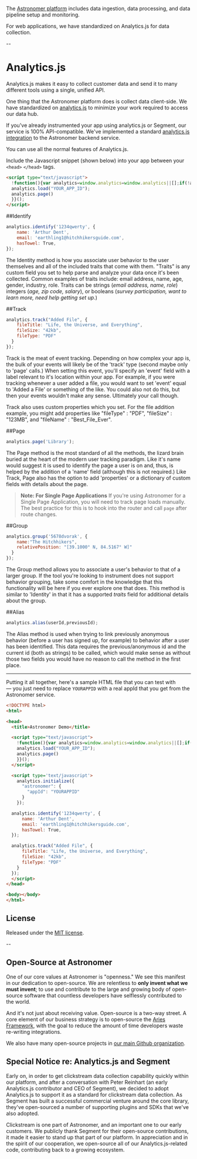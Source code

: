 The [Astronomer platform](http://www.astronomer.io) includes data ingestion, data processing, and data pipeline setup and monitoring.

For web applications, we have standardized on Analytics.js for data collection.

--

# Analytics.js

Analytics.js makes it easy to collect customer data and send it to many different tools using a single, unified API.

One thing that the Astronomer platform does is collect data client-side. We have standardized on [analytics.js](https://github.com/segmentio/analytics.js) to minimize your work required to access our data hub.

If you've already instrumented your app using analytics.js or Segment, our service is 100% API-compatible. We've implemented a standard [analytics.js integration](https://github.com/astronomerio/analytics.js-integrations/blob/astronomer/lib/astronomer/index.js) to the Astronomer backend service.

You can use all the normal features of Analytics.js.

Include the Javascript snippet (shown below) into your app between your `<head>` `</head>` tags.

```html
<script type="text/javascript">
  !function(){var analytics=window.analytics=window.analytics||[];if(!analytics.initialize)if(analytics.invoked)window.console&&console.error&&console.error("Astronomer snippet included twice.");else{analytics.invoked=!0;analytics.methods=["trackSubmit","trackClick","trackLink","trackForm","pageview","identify","reset","group","track","ready","alias","page","once","off","on"];analytics.factory=function(t){return function(){var e=Array.prototype.slice.call(arguments);e.unshift(t);analytics.push(e);return analytics}};for(var t=0;t<analytics.methods.length;t++){var e=analytics.methods[t];analytics[e]=analytics.factory(e)}analytics.load=function(t){var e=document.createElement("script");e.type="text/javascript";e.async=!0;e.src=("https:"===document.location.protocol?"https://":"http://")+"cdn.astronomer.io/analytics.js/v1/"+t+"/analytics.min.js";var n=document.getElementsByTagName("script")[0];n.parentNode.insertBefore(e,n)};analytics.SNIPPET_VERSION="3.1.0";
  analytics.load("YOUR_APP_ID");
  analytics.page()
  }}();
</script>
```

##Identify

```javascript
analytics.identify('1234qwerty', {
    name: 'Arthur Dent',
    email: 'earthling1@hitchhikersguide.com',
    hasTowel: True,
});
```

The Identity method is how you associate user behavior to the user themselves and all of the included traits that come with them. "Traits" is any custom field you set to help parse and analyze your data once it's been collected. Common examples of traits include: email address, name, age, gender, industry, role. Traits can be strings (*email address, name, role*) integers (*age, zip code, salary*), or booleans (*survey participation, want to learn more, need help getting set up*.)


##Track

```javascript
analytics.track("Added File", {
    fileTitle: "Life, the Universe, and Everything",
    fileSize: "42kb",
    fileType: "PDF"
  }
});
```

Track is the meat of event tracking. Depending on how complex your app is, the bulk of your events will likely be of the 'track' type (second maybe only to 'page' calls.) When setting this event, you'll specify an 'event' field with a label relevant to it's location within your app. For example, if you were tracking whenever a user added a file, you would want to set 'event' equal to 'Added a File' or something of the like. You could also not do this, but then your events wouldn't make any sense. Ultimately your call though. 

Track also uses custom properties which you set. For the file addition example, you might add properties like "fileType" : "PDF", "fileSize" : "123MB", and "fileName" : "Best_File_Ever".

##Page

```javascript
analytics.page('Library');
```

The Page method is the most standard of all the methods, the lizard brain buried at the heart of the modern user tracking paradigm. Like it's name would suggest it is used to identify the page a user is on and, thus, is helped by the addition of a 'name' field (although this is not required.) Like Track, Page also has the option to add 'properties' or a dictionary of custom fields with details about the page. 

> **Note: For Single Page Applications**
> If you're using Astronomer for a Single Page Application, you will need to track page loads manually. The best practice for this is to hook into the router and call `page` after route changes.

##Group

```javascript
analytics.group('5678dvorak', {
    name:"The Hitchhikers",
    relativePosition: "[39.1000° N, 84.5167° W]"
  }
});
```

The Group method allows you to associate a user's behavior to that of a larger group. If the tool you're looking to instrument does not support behavior grouping, take some comfort in the knowledge that this functionality will be here if you ever explore one that does. This method is similar to 'Identity' in that it has a supported *traits* field for additional details about the group. 

##Alias 

```javascript
analytics.alias(userId,previousId);
```
The Alias method is used when trying to link previously anonymous behavior (before a user has signed up, for example) to behavior after a user has been identified. This data requires the previous/anonymous id and the current id (both as strings) to be called, which would make sense as without those two fields you would have no reason to call the method in the first place.

---

Putting it all together, here's a sample HTML file that you can test with — you just need to replace `YOURAPPID` with a real appId that you get from the Astronomer service.

```html
<!DOCTYPE html>  
<html>

<head>  
  <title>Astronomer Demo</title>

  <script type="text/javascript">
    !function(){var analytics=window.analytics=window.analytics||[];if(!analytics.initialize)if(analytics.invoked)window.console&&console.error&&console.error("Astronomer snippet included twice.");else{analytics.invoked=!0;analytics.methods=["trackSubmit","trackClick","trackLink","trackForm","pageview","identify","reset","group","track","ready","alias","page","once","off","on"];analytics.factory=function(t){return function(){var e=Array.prototype.slice.call(arguments);e.unshift(t);analytics.push(e);return analytics}};for(var t=0;t<analytics.methods.length;t++){var e=analytics.methods[t];analytics[e]=analytics.factory(e)}analytics.load=function(t){var e=document.createElement("script");e.type="text/javascript";e.async=!0;e.src=("https:"===document.location.protocol?"https://":"http://")+"cdn.astronomer.io/analytics.js/v1/"+t+"/analytics.min.js";var n=document.getElementsByTagName("script")[0];n.parentNode.insertBefore(e,n)};analytics.SNIPPET_VERSION="3.1.0";
    analytics.load("YOUR_APP_ID");
    analytics.page()
    }}();
  </script>

  <script type='text/javascript'>
    analytics.initialize({
      "astronomer": {
        "appId": "YOURAPPID"
      }
    });

  analytics.identify('1234qwerty', {
      name: 'Arthur Dent',
      email: 'earthling1@hitchhikersguide.com',
      hasTowel: True,
  });

  analytics.track("Added File", {
      fileTitle: "Life, the Universe, and Everything",
      fileSize: "42kb",
      fileType: "PDF"
    }
  });
  </script>
</head>

<body></body>  
</html>  
```

## License

Released under the [MIT license](License.md).

--

## Open-Source at Astronomer

One of our core values at Astronomer is "openness." We see this manifest in our dedication to open-source. We are relentless to **only invent what we must invent**; to use and contribute to the large and growing body of open-source software that countless developers have selflessly contributed to the world.

And it's not just about receiving value. Open-source is a two-way street. A core element of our business strategy is to open-source the [Aries Framework](github.com/aries-data), with the goal to reduce the amount of time developers waste re-writing integrations.

We also have many open-source projects in [our main Github organization](https://github.com/astronomerio).

## Special Notice re: Analytics.js and Segment

Early on, in order to get clickstream data collection capability quickly within our platform, and after a conversation with Peter Reinhart (an early Analytics.js contributor and CEO of Segment), we decided to adopt Analytics.js to support it as a standard for clickstream data collection. As Segment has built a successful commercial venture around the core library, they've open-sourced a number of supporting plugins and SDKs that we've also adopted.

Clickstream is one part of Astronomer, and an important one to our early customers. We publicly thank Segment for their open-source contributions, it made it easier to stand up that part of our platform. In appreciation and in the spirit of our cooperation, we open-source all of our Analytics.js-related code, contributing back to a growing ecosystem.
